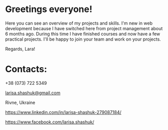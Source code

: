 # Greetings everyone!

Here you can see an overview of my projects and skills. I'm new in web development because I have switched here from project management about 6 months ago. During this time I have finished courses and now have a few practical projects. I'll be happy to join your team and work on your projects.

Regards, Lara!

# Contacts:

+38 (073) 722 5349

larisa.shashuk@gmail.com

Rivne, Ukraine

https://www.linkedin.com/in/larisa-shashuk-279087184/

https://www.facebook.com/larisa.shashuk/
